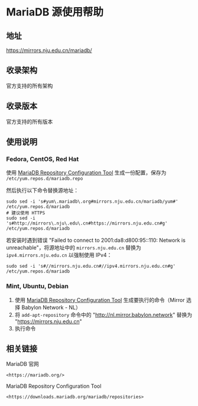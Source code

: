 # MariaDB 源使用帮助

## 地址

<https://mirrors.nju.edu.cn/mariadb/>

## 收录架构

官方支持的所有架构

## 收录版本

官方支持的所有版本

## 使用说明

### Fedora, CentOS, Red Hat

使用 [MariaDB Repository Configuration Tool](https://downloads.mariadb.org/mariadb/repositories)
生成一份配置，保存为 `/etc/yum.repos.d/mariadb.repo`

然后执行以下命令替换源地址：

    sudo sed -i 's#yum\.mariadb\.org#mirrors.nju.edu.cn/mariadb/yum#' /etc/yum.repos.d/mariadb
    # 建议使用 HTTPS
    sudo sed -i 's#http://mirrors\.nju\.edu\.cn#https://mirrors.nju.edu.cn#g' /etc/yum.repos.d/mariadb

若安装时遇到错误 "Failed to connect to 2001:da8:d800:95::110: Network is
unreachable"，将源地址中的 `mirrors.nju.edu.cn` 替换为
`ipv4.mirrors.nju.edu.cn` 以强制使用 IPv4：

    sudo sed -i 's#//mirrors.nju.edu.cn#//ipv4.mirrors.nju.edu.cn#g' /etc/yum.repos.d/mariadb

### Mint, Ubuntu, Debian

1.  使用 [MariaDB Repository Configuration Tool](https://downloads.mariadb.org/mariadb/repositories)
    生成要执行的命令（Mirror 选择 Babylon Network - NL）
2.  将 `add-apt-repository` 命令中的
    \"<http://nl.mirror.babylon.network>\" 替换为
    \"<https://mirrors.nju.edu.cn>\"
3.  执行命令

## 相关链接

MariaDB 官网

    <https://mariadb.org/>

MariaDB Repository Configuration Tool

    <https://downloads.mariadb.org/mariadb/repositories>
